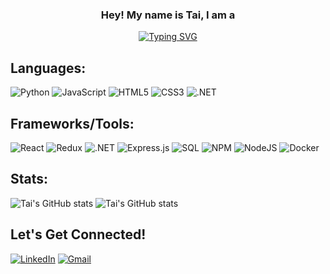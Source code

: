 
<h3 align="center">
  Hey! My name is Tai, I am a
</h3>

<p align="center">
<a href="https://git.io/typing-svg"><img src="https://readme-typing-svg.demolab.com/?font=Roboto+Slab&pause=1000&size=25&color=FDD2FE&center=true&vCenter=true&width=435&lines=AI+Developer;Software+Engineer" alt="Typing SVG" /></a>
<p>

## Languages:

![Python](https://img.shields.io/badge/python-3670A0?style=for-the-badge&logo=python&logoColor=ffdd54)
![JavaScript](https://img.shields.io/badge/javascript-%23323330.svg?style=for-the-badge&logo=javascript&logoColor=%23F7DF1E)
![HTML5](https://img.shields.io/badge/html5-%23E34F26.svg?style=for-the-badge&logo=html5&logoColor=white)
![CSS3](https://img.shields.io/badge/css3-%231572B6.svg?style=for-the-badge&logo=css3&logoColor=white)
![.NET](https://img.shields.io/badge/.net-52B0E7?style=for-the-badge&logo=c#&logoColor=white)

## Frameworks/Tools:

![React](https://img.shields.io/badge/react-%2320232a.svg?style=for-the-badge&logo=react&logoColor=%2361DAFB)
![Redux](https://img.shields.io/badge/redux-%23593d88.svg?style=for-the-badge&logo=redux&logoColor=white)
![.NET](https://img.shields.io/badge/.net-%23000.svg?style=for-the-badge&logo=flask&logoColor=white)
![Express.js](https://img.shields.io/badge/express.js-%23404d59.svg?style=for-the-badge&logo=express&logoColor=%2361DAFB)
![SQL](https://img.shields.io/badge/sql-%2300f.svg?style=for-the-badge&logo=mysql&logoColor=white)
![NPM](https://img.shields.io/badge/NPM-%23000000.svg?style=for-the-badge&logo=npm&logoColor=white)
![NodeJS](https://img.shields.io/badge/node.js-6DA55F?style=for-the-badge&logo=node.js&logoColor=white)
![Docker](https://img.shields.io/badge/docker-%230db7ed.svg?style=for-the-badge&logo=docker&logoColor=white)

## Stats:

![Tai's GitHub stats](https://github-readme-stats.vercel.app/api/top-langs/?username=taichan03&theme=omni&custom_title=Languages&langs_count=3)
![Tai's GitHub stats](https://github-readme-stats.vercel.app/api?username=taichan03&count_private=true&theme=omni&custom_title=Stats&hide=contribs&line_height=32)
</br>

## Let's Get Connected!

<a href="https://www.linkedin.com/in/tai-chan/" target="_blank">![LinkedIn](https://img.shields.io/badge/linkedin-%230077B5.svg?style=for-the-badge&logo=linkedin&logoColor=white)</a>
<a href="mailto:tai.c.chan3@gmail.com" target="_blank">![Gmail](https://img.shields.io/badge/Gmail-D14836?style=for-the-badge&logo=gmail&logoColor=white)</a>

